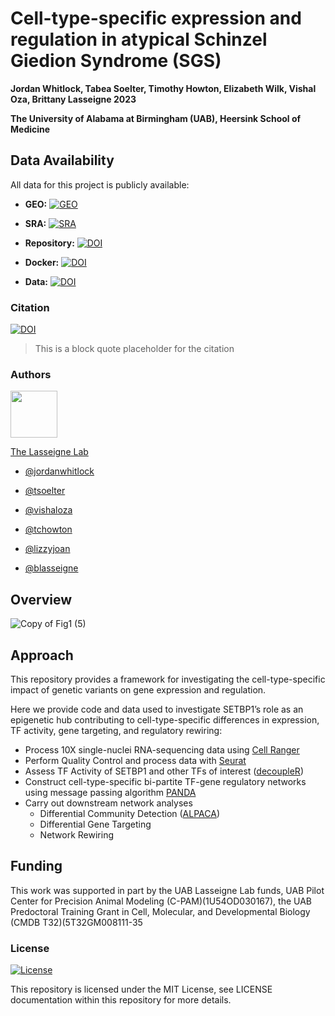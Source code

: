 
# Cell-type-specific expression and regulation in atypical Schinzel Giedion Syndrome (SGS)

__Jordan Whitlock, Tabea Soelter, Timothy Howton, Elizabeth Wilk, Vishal Oza, Brittany Lasseigne 2023__


__The University of Alabama at Birmingham (UAB), Heersink School of Medicine__
## Data Availability

All data for this project is publicly available:

* __GEO:__ [![GEO](https://img.shields.io/badge/GEO-GSE237816-pink)](https://www.ncbi.nlm.nih.gov/geo/query/acc.cgi?acc=GSE237816)

* __SRA:__ [![SRA](https://img.shields.io/badge/SRA-PRJNA996862-purple)](https://www.ncbi.nlm.nih.gov/Traces/study/?acc=PRJNA996862&o=acc_s%3Aa)

* __Repository:__ [![DOI](https://zenodo.org/badge/DOI/10.5281/zenodo.8190948.svg)](https://doi.org/10.5281/zenodo.8190948)

* __Docker:__ [![DOI](https://zenodo.org/badge/DOI/10.5281/zenodo.8190923.svg)](https://doi.org/10.5281/zenodo.8190923)

* __Data:__ [![DOI](https://zenodo.org/badge/DOI/10.5281/zenodo.8192482.svg)](https://doi.org/10.5281/zenodo.8192482)

### Citation
[![DOI](https://img.shields.io/badge/DOI-add_doi_here!!!-blue)](https://www.biorxiv.org/)

> This is a block quote placeholder for the citation



### Authors 
<img src="https://www.lasseigne.org/img/main/lablogo.png" width="75" height="75">

[The Lasseigne Lab](https://www.lasseigne.org/)

- [@jordanwhitlock](https://github.com/jordanwhitlock)

- [@tsoelter](https://github.com/tsoelter)

- [@vishaloza](https://github.com/vishaloza)

- [@tchowton](https://github.com/tchowton)

- [@lizzyjoan](https://github.com/lizzyjoan)

- [@blasseigne](https://github.com/blasseigne) 

## Overview
![Copy of Fig1 (5)](https://github.com/lasseignelab/230227_JW_Setbp1Manuscript/assets/62023125/b120d83e-75f4-4bf4-a036-ad78e06828da)
   
## Approach

This repository provides a framework for investigating the cell-type-specific impact of genetic variants on gene expression and regulation.  

Here we provide code and data used to investigate SETBP1’s role as an epigenetic hub contributing to cell-type-specific differences in expression, TF activity, gene targeting, and regulatory rewiring: 

* Process 10X single-nuclei RNA-sequencing data using [Cell Ranger](https://support.10xgenomics.com/single-cell-gene-expression/software/pipelines/latest/what-is-cell-ranger)
* Perform Quality Control and process data with [Seurat](https://satijalab.org/seurat/)
* Assess TF Activity of SETBP1 and other TFs of interest ([decoupleR](https://saezlab.github.io/decoupleR/))
* Construct cell-type-specific bi-partite TF-gene regulatory networks using message passing algorithm [PANDA](https://netzoo.github.io/zooanimals/panda/)
* Carry out downstream network analyses 
    * Differential Community Detection ([ALPACA](https://netzoo.github.io/zooanimals/alpaca/))
    * Differential Gene Targeting
    * Network Rewiring
## Funding 

This work was supported in part by the UAB Lasseigne Lab funds, UAB Pilot Center for Precision Animal Modeling (C-PAM)(1U54OD030167), the UAB Predoctoral Training Grant in Cell, Molecular, and Developmental Biology (CMDB T32)(5T32GM008111-35
### License
[![License](https://img.shields.io/badge/LICENSE-MIT_License-yellow)](https://github.com/lasseignelab/230227_JW_Setbp1Manuscript/blob/main/LICENSE) 

This repository is licensed under the MIT License, see LICENSE documentation within this repository for more details.


